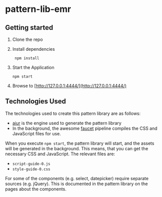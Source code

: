 # pattern-lib-emr

## Getting started
 1. Clone the repo
 2. Install dependencies
 
         npm install
     
 3. Start the Application
 
        npm start
     
 4. Browse to [http://127.0.0.1:4444/](http://127.0.0.1:4444/)

## Technologies Used

The technologies used to create this pattern library are
as follows:

* [aiur](https://github.com/moonglum/aiur/) is the
engine used to generate the pattern library
* In the background, the awesome [faucet](https://www.faucet-pipeline.org/) pipeline compiles the CSS
and JavaScript files for use.

When you execute `npm start`, the pattern library will
start, and the assets will be generated in the
background. This means, that you can get the necessary
CSS and JavaScript. The relevant files are:

* `script-guide-0.js`
* `style-guide-0.css`

For some of the components (e.g. select, datepicker)
require separate sources (e.g. jQuery). This is
documented in the pattern library on the pages about
the components.